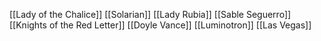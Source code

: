 [[Lady of the Chalice]]
[[Solarian]]
[[Lady Rubia]]
[[Sable Seguerro]]
[[Knights of the Red Letter]]
[[Doyle Vance]]
[[Luminotron]]
[[Las Vegas]]
